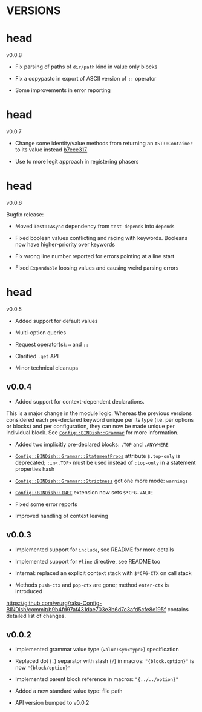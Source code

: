 VERSIONS
========

head
====

v0.0.8

  * Fix parsing of paths of `dir/path` kind in value only blocks

  * Fix a copypasto in export of ASCII version of `::` operator

  * Some improvements in error reporting

head
====

v0.0.7

  * Change some identity/value methods from returning an `AST::Container` to its value instead [b7ece317](https://github.com/vrurg/raku-Config-BINDish/commit/b7ece3173f156e94c8d42d3a12edc44cd33b8b26)

  * Use to more legit approach in registering phasers

head
====

v0.0.6

Bugfix release:

  * Moved `Test::Async` dependency from `test-depends` into `depends`

  * Fixed boolean values conflicting and racing with keywords. Booleans now have higher-priority over keywords

  * Fix wrong line number reported for errors pointing at a line start

  * Fixed `Expandable` loosing values and causing weird parsing errors

head
====

v0.0.5

  * Added support for default values

  * Multi-option queries

  * Request operator(s): `∷` and `::`

  * Clarified `.get` API

  * Minor technical cleanups

v0.0.4
------

  * Added support for context-dependent declarations.

This is a major change in the module logic. Whereas the previous versions considered each pre-declared keyword unique per its type (i.e. per options or blocks) and per configuration, they can now be made unique per individual block. See [`Config::BINDish::Grammar`](docs/md/Config/BINDish/Grammar.md) for more information.

  * Added two implicitly pre-declared blocks: `.TOP` and `.ANYWHERE`

  * [`Config::BINDish::Grammar::StatementProps`](docs/md/Config/BINDish/Grammar/StatementProps.md) attribute `$.top-only` is deprecated; `:in<.TOP>` must be used instead of `:top-only` in a statement properties hash

  * [`Config::BINDish::Grammar::Strictness`](docs/md/Config/BINDish/Grammar/Strictness.md) got one more mode: `warnings`

  * [`Config::BINDish::INET`](docs/md/Config/BINDish/INET.md) extension now sets `$*CFG-VALUE`

  * Fixed some error reports

  * Improved handling of context leaving

v0.0.3
------

  * Implemented support for `include`, see README for more details

  * Implemented support for `#line` directive, see README too

  * Internal: replaced an explicit context stack with `$*CFG-CTX` on call stack

  * Methods `push-ctx` and `pop-ctx` are gone; method `enter-ctx` is introduced

https://github.com/vrurg/raku-Config-BINDish/commit/b9b4fd97af431dae703e3b6d7c3afd5cfe8e195f contains detailed list of changes.

v0.0.2
------

  * Implemented grammar value type (`value:sym<type>`) specification

  * Replaced dot (`.`) separator with slash (`/`) in macros: `"{block.option}"` is now `"{block/option}"`

  * Implemented parent block reference in macros: `"{../../option}"`

  * Added a new standard value type: file path

  * API version bumped to v0.0.2

